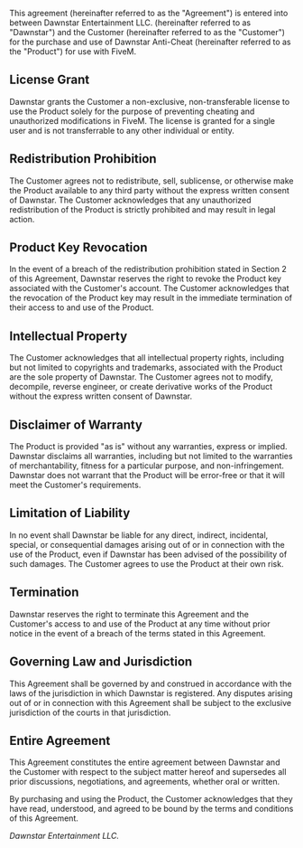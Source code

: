 This agreement (hereinafter referred to as the "Agreement") is entered into between Dawnstar Entertainment LLC. (hereinafter referred to as "Dawnstar") and the Customer (hereinafter referred to as the "Customer") for the purchase and use of Dawnstar Anti-Cheat (hereinafter referred to as the "Product") for use with FiveM.

## License Grant
Dawnstar grants the Customer a non-exclusive, non-transferable license to use the Product solely for the purpose of preventing cheating and unauthorized modifications in FiveM. The license is granted for a single user and is not transferrable to any other individual or entity.

## Redistribution Prohibition
The Customer agrees not to redistribute, sell, sublicense, or otherwise make the Product available to any third party without the express written consent of Dawnstar. The Customer acknowledges that any unauthorized redistribution of the Product is strictly prohibited and may result in legal action.

## Product Key Revocation
In the event of a breach of the redistribution prohibition stated in Section 2 of this Agreement, Dawnstar reserves the right to revoke the Product key associated with the Customer's account. The Customer acknowledges that the revocation of the Product key may result in the immediate termination of their access to and use of the Product.

## Intellectual Property
The Customer acknowledges that all intellectual property rights, including but not limited to copyrights and trademarks, associated with the Product are the sole property of Dawnstar. The Customer agrees not to modify, decompile, reverse engineer, or create derivative works of the Product without the express written consent of Dawnstar.

## Disclaimer of Warranty
The Product is provided "as is" without any warranties, express or implied. Dawnstar disclaims all warranties, including but not limited to the warranties of merchantability, fitness for a particular purpose, and non-infringement. Dawnstar does not warrant that the Product will be error-free or that it will meet the Customer's requirements.

## Limitation of Liability
In no event shall Dawnstar be liable for any direct, indirect, incidental, special, or consequential damages arising out of or in connection with the use of the Product, even if Dawnstar has been advised of the possibility of such damages. The Customer agrees to use the Product at their own risk.

## Termination
Dawnstar reserves the right to terminate this Agreement and the Customer's access to and use of the Product at any time without prior notice in the event of a breach of the terms stated in this Agreement.

## Governing Law and Jurisdiction
This Agreement shall be governed by and construed in accordance with the laws of the jurisdiction in which Dawnstar is registered. Any disputes arising out of or in connection with this Agreement shall be subject to the exclusive jurisdiction of the courts in that jurisdiction.

## Entire Agreement
This Agreement constitutes the entire agreement between Dawnstar and the Customer with respect to the subject matter hereof and supersedes all prior discussions, negotiations, and agreements, whether oral or written.

By purchasing and using the Product, the Customer acknowledges that they have read, understood, and agreed to be bound by the terms and conditions of this Agreement.

_Dawnstar Entertainment LLC._
